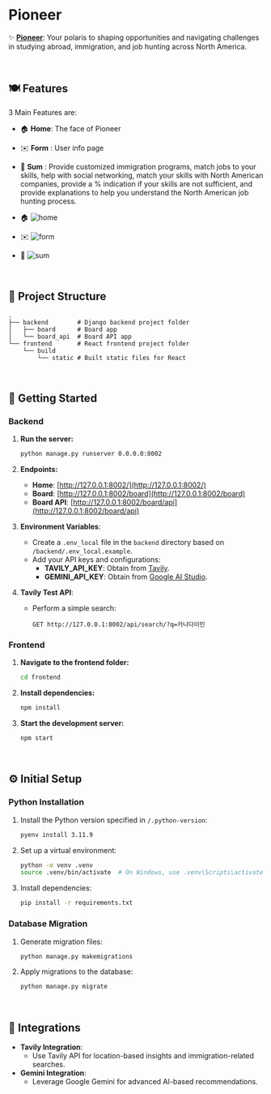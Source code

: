# Pioneer

✨ **[Pioneer](https://katechackers.com)**: Your polaris to shaping opportunities and navigating challenges in studying abroad, immigration, and job hunting across North America.

<br>

## 🍽️ Features
3 Main Features are:
- 🏠 **Home**: The face of Pioneer
- ✉️ **Form** : User info page
- 📜 **Sum** : Provide customized immigration programs, match jobs to your skills, help with social networking, match your skills with North American companies, provide a % indication if your skills are not sufficient, and provide explanations to help you understand the North American job hunting process.

- 🏠
![home](https://github.com/user-attachments/assets/4f173461-1003-47b1-8491-0712b9e2af14)

- ✉️
![form](https://github.com/user-attachments/assets/394e9eea-d0f4-43e2-b852-9dc8f70bf487)

- 📜
![sum](https://github.com/user-attachments/assets/d3c38bb2-1113-4f0d-91ee-3a85176adbfd)

<br>

## 📂 Project Structure

```
.
├── backend        # Django backend project folder
│   ├── board      # Board app
│   └── board_api  # Board API app
└── frontend       # React frontend project folder
    └── build
        └── static # Built static files for React
```

<br>

## 🚀 Getting Started

### Backend

1. **Run the server:**
   ```bash
   python manage.py runserver 0.0.0.0:8002
   ```

2. **Endpoints:**
   - **Home**: [http://127.0.0.1:8002/](http://127.0.0.1:8002/)
   - **Board**: [http://127.0.0.1:8002/board](http://127.0.0.1:8002/board)
   - **Board API**: [http://127.0.0.1:8002/board/api](http://127.0.0.1:8002/board/api)

3. **Environment Variables**:
   - Create a `.env_local` file in the `backend` directory based on `/backend/.env_local.example`.
   - Add your API keys and configurations:
     - **TAVILY_API_KEY**: Obtain from [Tavily](https://tavily.com/).
     - **GEMINI_API_KEY**: Obtain from [Google AI Studio](https://aistudio.google.com/apikey).

4. **Tavily Test API**:
   - Perform a simple search:
     ```
     GET http://127.0.0.1:8002/api/search/?q=카나다이민
     ```

### Frontend

1. **Navigate to the frontend folder:**
   ```bash
   cd frontend
   ```

2. **Install dependencies:**
   ```bash
   npm install
   ```

3. **Start the development server:**
   ```bash
   npm start
   ```

<br>

## ⚙️ Initial Setup

### Python Installation

1. Install the Python version specified in `/.python-version`:
   ```bash
   pyenv install 3.11.9
   ```

2. Set up a virtual environment:
   ```bash
   python -m venv .venv
   source .venv/bin/activate  # On Windows, use .venv\Scripts\activate
   ```

3. Install dependencies:
   ```bash
   pip install -r requirements.txt
   ```

### Database Migration

1. Generate migration files:
   ```bash
   python manage.py makemigrations
   ```

2. Apply migrations to the database:
   ```bash
   python manage.py migrate
   ```

<br>

## 🤖 Integrations

- **Tavily Integration**:
  - Use Tavily API for location-based insights and immigration-related searches.
- **Gemini Integration**:
  - Leverage Google Gemini for advanced AI-based recommendations.


